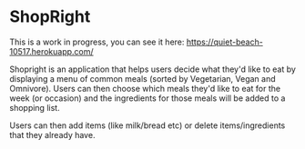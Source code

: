 
<h1> ShopRight </h1>

This is a work in progress, you can see it here: https://quiet-beach-10517.herokuapp.com/

Shopright is an application that helps users decide what they'd like to eat by displaying a menu of common meals (sorted by Vegetarian, Vegan and Omnivore). Users can then choose which meals they'd like to eat for the week (or occasion) and the ingredients for those meals will be added to a shopping list.

Users can then add items (like milk/bread etc) or delete items/ingredients that they already have.
